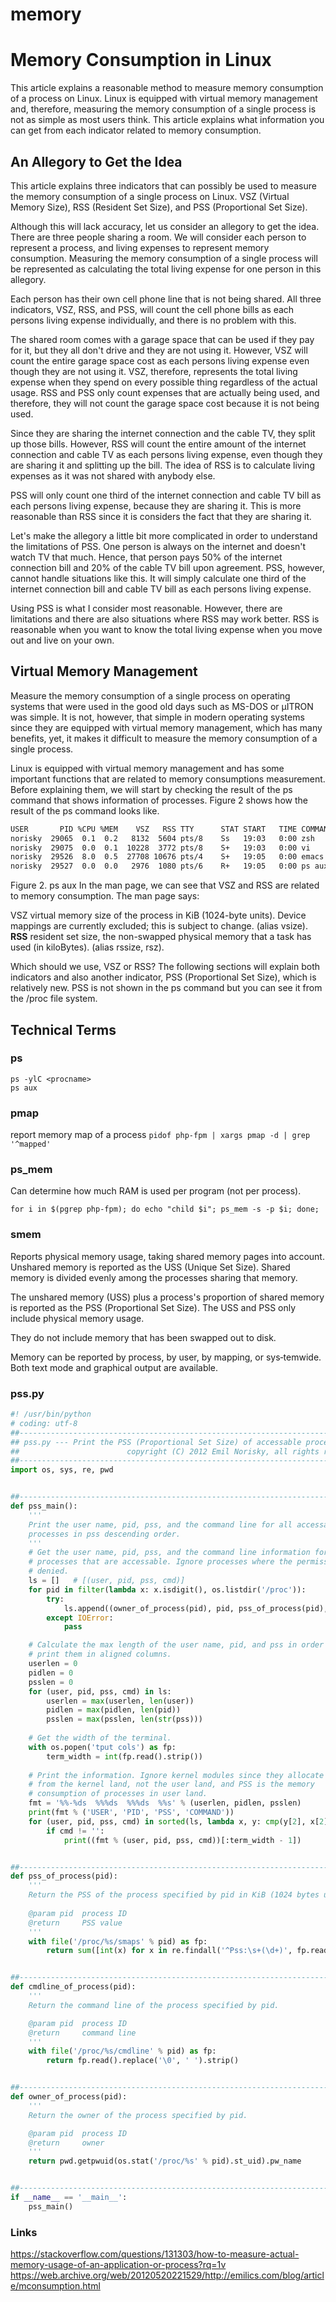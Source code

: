 memory
==
# Memory Consumption in Linux
This article explains a reasonable method to measure memory consumption of a process on Linux. Linux is equipped with virtual memory management and, therefore, measuring the memory consumption of a single process is not as simple as most users think. This article explains what information you can get from each indicator related to memory consumption. 

## An Allegory to Get the Idea
This article explains three indicators that can possibly be used to measure the memory consumption of a single process on Linux. VSZ (Virtual Memory Size), RSS (Resident Set Size), and PSS (Proportional Set Size).

Although this will lack accuracy, let us consider an allegory to get the idea. There are three people sharing a room. We will consider each person to represent a process, and living expenses to represent memory consumption. Measuring the memory consumption of a single process will be represented as calculating the total living expense for one person in this allegory.

Each person has their own cell phone line that is not being shared. All three indicators, VSZ, RSS, and PSS, will count the cell phone bills as each persons living expense individually, and there is no problem with this.

The shared room comes with a garage space that can be used if they pay for it, but they all don't drive and they are not using it. However, VSZ will count the entire garage space cost as each persons living expense even though they are not using it. VSZ, therefore, represents the total living expense when they spend on every possible thing regardless of the actual usage. RSS and PSS only count expenses that are actually being used, and therefore, they will not count the garage space cost because it is not being used.

Since they are sharing the internet connection and the cable TV, they split up those bills. However, RSS will count the entire amount of the internet connection and cable TV as each persons living expense, even though they are sharing it and splitting up the bill. The idea of RSS is to calculate living expenses as it was not shared with anybody else.

PSS will only count one third of the internet connection and cable TV bill as each persons living expense, because they are sharing it. This is more reasonable than RSS since it is considers the fact that they are sharing it.

Let's make the allegory a little bit more complicated in order to understand the limitations of PSS. One person is always on the internet and doesn't watch TV that much. Hence, that person pays 50% of the internet connection bill and 20% of the cable TV bill upon agreement. PSS, however, cannot handle situations like this. It will simply calculate one third of the internet connection bill and cable TV bill as each persons living expense.

Using PSS is what I consider most reasonable. However, there are limitations and there are also situations where RSS may work better. RSS is reasonable when you want to know the total living expense when you move out and live on your own. 

## Virtual Memory Management
Measure the memory consumption of a single process on operating systems that were used in the good old days such as MS-DOS or µITRON was simple. It is not, however, that simple in modern operating systems since they are equipped with virtual memory management, which has many benefits, yet, it makes it difficult to measure the memory consumption of a single process.

Linux is equipped with virtual memory management and has some important functions that are related to memory consumptions measurement. Before explaining them, we will start by checking the result of the ps command that shows information of processes. Figure 2 shows how the result of the ps command looks like.
```sh
USER       PID %CPU %MEM    VSZ   RSS TTY      STAT START   TIME COMMAND
norisky  29065  0.1  0.2   8132  5604 pts/8    Ss   19:03   0:00 zsh
norisky  29075  0.0  0.1  10228  3772 pts/8    S+   19:03   0:00 vi
norisky  29526  8.0  0.5  27708 10676 pts/4    S+   19:05   0:00 emacs -nw
norisky  29527  0.0  0.0   2976  1080 pts/6    R+   19:05   0:00 ps aux
```
Figure 2. ps aux
In the man page, we can see that VSZ and RSS are related to memory consumption. The man page says:

VSZ 
    virtual memory size of the process in KiB (1024-byte units). Device mappings are currently excluded; this is subject to change. (alias vsize). 
**RSS**
    resident set size, the non-swapped physical memory that a task has used (in kiloBytes). (alias rssize, rsz). 

Which should we use, VSZ or RSS? The following sections will explain both indicators and also another indicator, PSS (Proportional Set Size), which is relatively new. PSS is not shown in the ps command but you can see it from the /proc file system.

## Technical Terms

### ps
`ps -ylC <procname>`  
`ps aux`

### pmap
report memory map of a process
`pidof php-fpm | xargs pmap -d | grep '^mapped' `

### ps_mem
Can determine how much RAM is used per program (not per process).

`for i in $(pgrep php-fpm); do echo "child $i"; ps_mem -s -p $i; done;`


### smem
Reports physical memory usage, taking shared  memory  pages into  account. Unshared  memory is reported as the USS (Unique Set Size).  Shared memory is divided evenly among the  processes sharing that memory. 

The unshared memory (USS) plus a process's proportion of shared memory is reported as the PSS (Proportional Set  Size). The USS and PSS only include physical memory usage. 

They do not include memory that has been swapped out to disk.

Memory can be reported by process, by user, by mapping, or  sys‐temwide. Both text mode and graphical output are available.


### pss.py


```python
#! /usr/bin/python
# coding: utf-8
##-----------------------------------------------------------------------------
## pss.py --- Print the PSS (Proportional Set Size) of accessable processes
##                        copyright (C) 2012 Emil Norisky, all rights reserved.
##-----------------------------------------------------------------------------
import os, sys, re, pwd


##-----------------------------------------------------------------------------
def pss_main():
    '''
    Print the user name, pid, pss, and the command line for all accessable
    processes in pss descending order.
    '''
    # Get the user name, pid, pss, and the command line information for all
    # processes that are accessable. Ignore processes where the permission is
    # denied.
    ls = []   # [(user, pid, pss, cmd)]
    for pid in filter(lambda x: x.isdigit(), os.listdir('/proc')):
        try:
            ls.append((owner_of_process(pid), pid, pss_of_process(pid), cmdline_of_process(pid)))
        except IOError:
            pass

    # Calculate the max length of the user name, pid, and pss in order to
    # print them in aligned columns.
    userlen = 0
    pidlen = 0
    psslen = 0
    for (user, pid, pss, cmd) in ls:
        userlen = max(userlen, len(user))
        pidlen = max(pidlen, len(pid))
        psslen = max(psslen, len(str(pss)))
    
    # Get the width of the terminal.
    with os.popen('tput cols') as fp:
        term_width = int(fp.read().strip())
    
    # Print the information. Ignore kernel modules since they allocate memory
    # from the kernel land, not the user land, and PSS is the memory
    # consumption of processes in user land.
    fmt = '%%-%ds  %%%ds  %%%ds  %%s' % (userlen, pidlen, psslen)
    print(fmt % ('USER', 'PID', 'PSS', 'COMMAND'))
    for (user, pid, pss, cmd) in sorted(ls, lambda x, y: cmp(y[2], x[2])):
        if cmd != '':
            print((fmt % (user, pid, pss, cmd))[:term_width - 1])


##-----------------------------------------------------------------------------
def pss_of_process(pid):
    '''
    Return the PSS of the process specified by pid in KiB (1024 bytes unit)
    
    @param pid  process ID
    @return     PSS value
    '''
    with file('/proc/%s/smaps' % pid) as fp:
        return sum([int(x) for x in re.findall('^Pss:\s+(\d+)', fp.read(), re.M)])


##-----------------------------------------------------------------------------
def cmdline_of_process(pid):
    '''
    Return the command line of the process specified by pid.

    @param pid  process ID
    @return     command line
    '''
    with file('/proc/%s/cmdline' % pid) as fp:
        return fp.read().replace('\0', ' ').strip()


##-----------------------------------------------------------------------------
def owner_of_process(pid):
    '''
    Return the owner of the process specified by pid.

    @param pid  process ID
    @return     owner
    '''
    return pwd.getpwuid(os.stat('/proc/%s' % pid).st_uid).pw_name


##-----------------------------------------------------------------------------
if __name__ == '__main__':
    pss_main()

```

### Links
<https://stackoverflow.com/questions/131303/how-to-measure-actual-memory-usage-of-an-application-or-process?rq=1v>
<https://web.archive.org/web/20120520221529/http://emilics.com/blog/article/mconsumption.html>